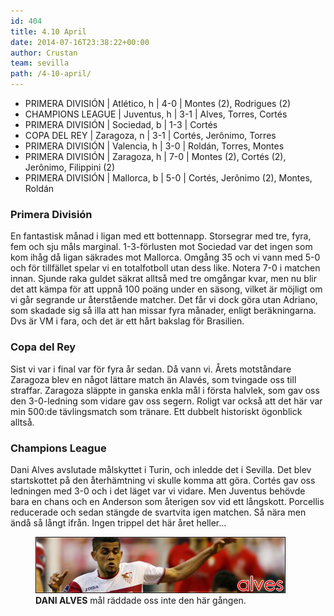 ```yaml
---
id: 404
title: 4.10 April
date: 2014-07-16T23:38:22+00:00
author: Crustan
team: sevilla
path: /4-10-april/
---
```


- PRIMERA DIVISIÓN | Atlético, h | 4-0 | Montes (2), Rodrigues (2)
- CHAMPIONS LEAGUE | Juventus, h | 3-1 | Alves, Torres, Cortés
- PRIMERA DIVISIÓN | Sociedad, b | 1-3 | Cortés
- COPA DEL REY | Zaragoza, n | 3-1 | Cortés, Jerônimo, Torres
- PRIMERA DIVISIÓN | Valencia, h | 3-0 | Roldán, Torres, Montes
- PRIMERA DIVISIÓN | Zaragoza, h | 7-0 | Montes (2), Cortés (2), Jerônimo, Filippini (2)
- PRIMERA DIVISIÓN | Mallorca, b | 5-0 | Cortés, Jerônimo (2), Montes, Roldán

### Primera División

En fantastisk månad i ligan med ett bottennapp. Storsegrar med tre, fyra, fem och sju måls marginal. 1-3-förlusten mot Sociedad var det ingen som kom ihåg då ligan säkrades mot Mallorca. Omgång 35 och vi vann med 5-0 och för tillfället spelar vi en totalfotboll utan dess like. Notera 7-0 i matchen innan. Sjunde raka guldet säkrat alltså med tre omgångar kvar, men nu blir det att kämpa för att uppnå 100 poäng under en säsong, vilket är möjligt om vi går segrande ur återstående matcher. Det får vi dock göra utan Adriano, som skadade sig så illa att han missar fyra månader, enligt beräkningarna. Dvs är VM i fara, och det är ett hårt bakslag för Brasilien.

### Copa del Rey

Sist vi var i final var för fyra år sedan. Då vann vi. Årets motståndare Zaragoza blev en något lättare match än Alavés, som tvingade oss till straffar. Zaragoza släppte in ganska enkla mål i första halvlek, som gav oss den 3-0-ledning som vidare gav oss segern. Roligt var också att det här var min 500:de tävlingsmatch som tränare. Ett dubbelt historiskt ögonblick alltså.

### Champions League

Dani Alves avslutade målskyttet i Turin, och inledde det i Sevilla. Det blev startskottet på den återhämtning vi skulle komma att göra. Cortés gav oss ledningen med 3-0 och i det läget var vi vidare. Men Juventus behövde bara en chans och en Anderson som återigen sov vid ett långskott. Porcellis reducerade och sedan stängde de svartvita igen matchen. Så nära men ändå så långt ifrån. Ingen trippel det här året heller...

<figure>
  <img src="../images/alves4.png" alt="alves"  />
  <figcaption><strong>DANI ALVES</strong> mål räddade oss inte den här gången.</figcaption>
</figure>
